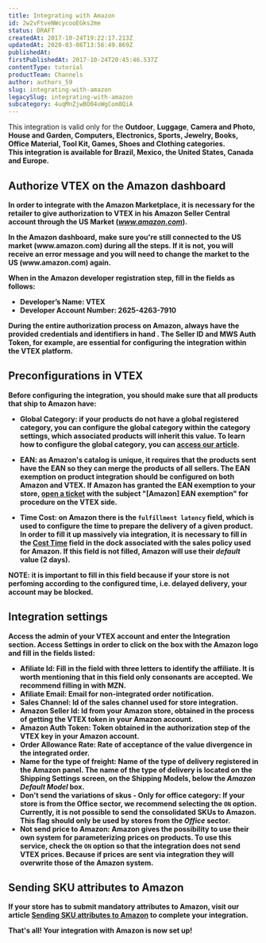 ```yaml
---
title: Integrating with Amazon
id: 2w2vFtveNWcycooEGks2me
status: DRAFT
createdAt: 2017-10-24T19:22:17.213Z
updatedAt: 2020-03-06T13:56:49.869Z
publishedAt: 
firstPublishedAt: 2017-10-24T20:45:46.537Z
contentType: tutorial
productTeam: Channels
author: authors_59
slug: integrating-with-amazon
legacySlug: integrating-with-amazon
subcategory: 4uqMnZjwBO04uWgCom8QiA
---
```


<div class="alert alert-warning"> 
This integration is valid only for the <b>Outdoor</b>, <b>Luggage</b>, <b>Camera and Photo, <b>House and Garden</b>, <b>Computers</b>, <b>Electronics</b>, <b>Sports</b>, <b>Jewelry</b>, <b>Books</b>, <b>Office Material</b>, <b>Tool Kit</b>, <b>Games</b>, <b>Shoes</b> and <b>Clothing</b> categories.
</div>

<div class="alert alert-warning">
This integration is available for Brazil, Mexico, the United States, Canada and Europe.
</div>

## Authorize VTEX on the Amazon dashboard

In order to integrate with the Amazon Marketplace, it is necessary for the retailer to give authorization to VTEX in his Amazon Seller Central account through the US Market (_www.amazon.com_).

<div class="alert alert-danger">
In the Amazon dashboard, make sure you're still connected to the US market (www.amazon.com) during all the steps. If it is not, you will receive an error message and you will need to change the market to the US (www.amazon.com) again.
</div>

 When in the Amazon developer registration step, fill in the fields as follows:  
  - Developer’s Name: VTEX  
  - Developer Account Number: 2625-4263-7910  

__During the entire authorization process on Amazon, always have the provided credentials and identifiers in hand .__ The Seller ID and MWS Auth Token, for example, are essential for configuring the integration within the VTEX platform.


## Preconfigurations in VTEX

Before configuring the integration, you should make sure that all products that ship to Amazon have:

  - __Global Category:__ if your products do not have a global registered category, you can configure the global category within the category settings, which associated products will inherit this value. To learn how to configure the global category, you can [access our article](/en/tutorial/setting-up-the-global-category).

  - __EAN:__ as Amazon's catalog is unique, it requires that the products sent have the EAN so they can merge the products of all sellers. The EAN exemption on product integration should be configured on both Amazon and VTEX. If Amazon has granted the EAN exemption to your store, [open a ticket](https://support.vtex.com/hc/en-us/requests) with the subject "[Amazon] EAN exemption" for procedure on the VTEX side.
  
  -  __Time Cost__: on Amazon there is the `fulfillment latency` field, which is __used to configure the time to prepare the delivery of a given product__. In order to fill it up massively via integration, it is necessary to fill in the [Cost Time](https://help.vtex.com/en/tutorial/how-to-register-a-dock) field in the dock associated with the sales policy used for Amazon. If this field is not filled, Amazon will use their _default_ value (2 days).

<div class="alert alert-warning">
NOTE: it is important to fill in this field because if your store is not perfoming according to the configured time, i.e. delayed delivery, your account may be blocked.
</div>

## Integration settings

Access the admin of your VTEX account and enter the __Integration__ section. Access __Settings__ in order to click on the box with the Amazon logo and fill in the fields listed:

- __Afiliate Id__: Fill in the field with three letters to identify the affiliate. It is worth mentioning that in this field only consonants are accepted. We recommend filling in with MZN.
- __Afiliate Email__: Email for non-integrated order notification.
- __Sales Channel__: Id of the sales channel used for store integration.
- __Amazon Seller Id__: Id from your Amazon store, obtained in the process of getting the VTEX token in your Amazon account.
- __Amazon Auth Token__: Token obtained in the authorization step of the VTEX key in your Amazon account. 
- __Order Allowance Rate__: Rate of acceptance of the value divergence in the integrated order.
- __Name for the type of freight__: Name of the type of delivery registered in the Amazon panel. The name of the type of delivery is located on the __Shipping Settings__ screen, on the __Shipping Models__, __below__ the _Amazon Default Model_ box.
- __Don't send the variations of skus - Only for office category__: If your store is from the __Office__ sector, we recommend selecting the `ON` option. Currently, it is not possible to send the consolidated SKUs to Amazon. __This flag should only be used by stores from the *Office* sector__.
- __Not send price to Amazon:__ Amazon gives the possibility to use their own system for parameterizing prices on products. __To use this service, check the `ON` option so that the integration does not send VTEX prices.__ Because if prices are sent via integration they will overwrite those of the Amazon system.

## Sending SKU attributes to Amazon

If your store has to submit mandatory attributes to Amazon, visit our article [Sending SKU attributes to Amazon](/en/tutorial/sending-sku-attributes-to-amazon) to complete your integration.

That's all! Your integration with Amazon is now set up!

